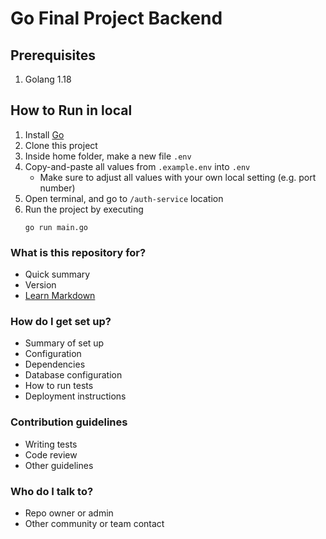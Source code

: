 # Go Final Project Backend

## Prerequisites
1. Golang 1.18

## How to Run in local
1. Install [Go](https://go.dev/doc/install)
2. Clone this project
3. Inside home folder, make a new file `.env`
4. Copy-and-paste all values from `.example.env` into `.env`
    * Make sure to adjust all values with your own local setting (e.g. port number)
5. Open terminal, and go to `/auth-service` location
6. Run the project by executing
    ```
    go run main.go
    ``` 

### What is this repository for? ###

* Quick summary
* Version
* [Learn Markdown](https://bitbucket.org/tutorials/markdowndemo)

### How do I get set up? ###

* Summary of set up
* Configuration
* Dependencies
* Database configuration
* How to run tests
* Deployment instructions

### Contribution guidelines ###

* Writing tests
* Code review
* Other guidelines

### Who do I talk to? ###

* Repo owner or admin
* Other community or team contact